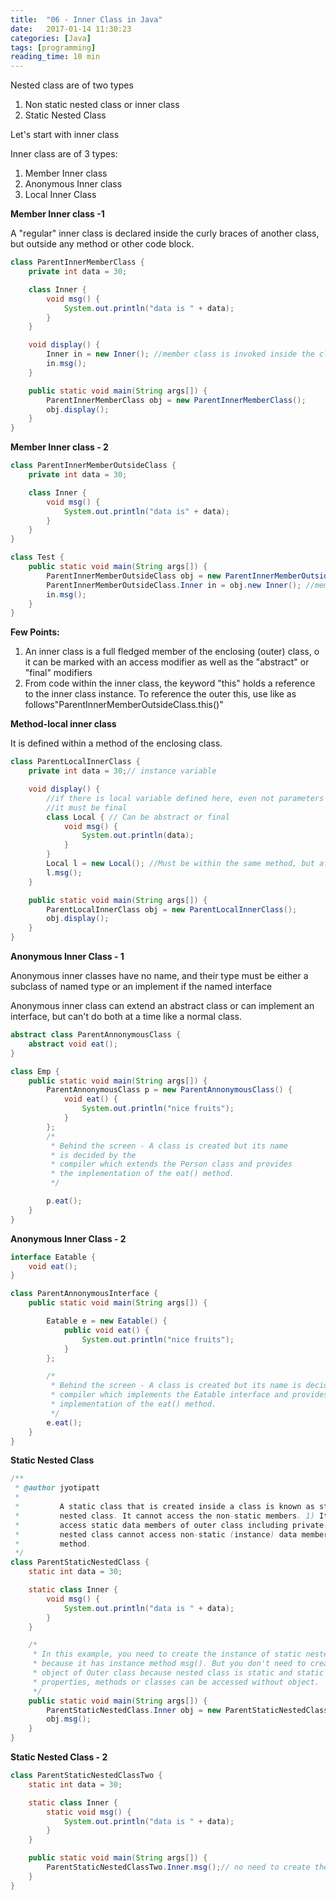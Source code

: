 ```yaml
---
title:  "06 - Inner Class in Java"
date:   2017-01-14 11:30:23
categories: [Java]
tags: [programming]
reading_time: 10 min
---
```

Nested class are of two types

1. Non static nested class or inner class
2. Static Nested Class

Let's start with inner class

Inner class are of 3 types:

1. Member Inner class
2. Anonymous Inner class
3. Local Inner Class

**Member Inner class -1**

A "regular" inner class is declared inside the curly braces of another class, but outside any method or other code block.

```java
class ParentInnerMemberClass {
	private int data = 30;

	class Inner {
		void msg() {
			System.out.println("data is " + data);
		}
	}

	void display() {
		Inner in = new Inner(); //member class is invoked inside the class
		in.msg();
	}

	public static void main(String args[]) {
		ParentInnerMemberClass obj = new ParentInnerMemberClass();
		obj.display();
	}
}
```

**Member Inner class - 2**

```java
class ParentInnerMemberOutsideClass {
	private int data = 30;

	class Inner {
		void msg() {
			System.out.println("data is" + data);
		}
	}
}

class Test {
	public static void main(String args[]) {
		ParentInnerMemberOutsideClass obj = new ParentInnerMemberOutsideClass();
		ParentInnerMemberOutsideClass.Inner in = obj.new Inner(); //member class is invoked outside the class
		in.msg();
	}
}


```

**Few Points:**

1. An inner class is a full fledged member of the enclosing (outer) class, o it can be marked with an access modifier as well as the "abstract" or "final" modifiers
  2. From code within the inner class, the keyword "this" holds a reference to the inner class instance. To reference the outer this, use like as follows"ParentInnerMemberOutsideClass.this()"

**Method-local inner class**

It is defined within a method of the enclosing class.

```java
class ParentLocalInnerClass {
	private int data = 30;// instance variable

	void display() {
		//if there is local variable defined here, even not parameters if any
		//it must be final
		class Local { // Can be abstract or final
			void msg() {
				System.out.println(data);
			}
		}
		Local l = new Local(); //Must be within the same method, but after the class definition
		l.msg();
	}

	public static void main(String args[]) {
		ParentLocalInnerClass obj = new ParentLocalInnerClass();
		obj.display();
	}
}
```

**Anonymous Inner Class - 1**

Anonymous inner classes have no name, and their type must be either a subclass of named type or an implement if the named interface

Anonymous inner class can extend an abstract class or can implement an interface, but can't do both at a time like a normal class.

```java
abstract class ParentAnnonymousClass {
	abstract void eat();
}

class Emp {
	public static void main(String args[]) {
		ParentAnnonymousClass p = new ParentAnnonymousClass() {
			void eat() {
				System.out.println("nice fruits");
			}
		};
		/*
		 * Behind the screen - A class is created but its name 
		 * is decided by the
		 * compiler which extends the Person class and provides
		 * the implementation of the eat() method.
		 */

		p.eat();
	}
}
```

**Anonymous Inner Class - 2**

```java
interface Eatable {
	void eat();
}

class ParentAnnonymousInterface {
	public static void main(String args[]) {

		Eatable e = new Eatable() {
			public void eat() {
				System.out.println("nice fruits");
			}
		};

		/*
		 * Behind the screen - A class is created but its name is decided by the
		 * compiler which implements the Eatable interface and provides the
		 * implementation of the eat() method.
		 */
		e.eat();
	}
}
```

**Static Nested Class**

```java
/**
 * @author jyotipatt
 * 
 *         A static class that is created inside a class is known as static
 *         nested class. It cannot access the non-static members. 1) It can
 *         access static data members of outer class including private. 2)static
 *         nested class cannot access non-static (instance) data member or
 *         method.
 */
class ParentStaticNestedClass {
	static int data = 30;

	static class Inner {
		void msg() {
			System.out.println("data is " + data);
		}
	}

	/*
	 * In this example, you need to create the instance of static nested class
	 * because it has instance method msg(). But you don't need to create the
	 * object of Outer class because nested class is static and static
	 * properties, methods or classes can be accessed without object.
	 */
	public static void main(String args[]) {
		ParentStaticNestedClass.Inner obj = new ParentStaticNestedClass.Inner();
		obj.msg();
	}
}
```

**Static Nested Class - 2**

```java
class ParentStaticNestedClassTwo {
	static int data = 30;

	static class Inner {
		static void msg() {
			System.out.println("data is " + data);
		}
	}

	public static void main(String args[]) {
		ParentStaticNestedClassTwo.Inner.msg();// no need to create the instance of static nested class
	}
}
```


